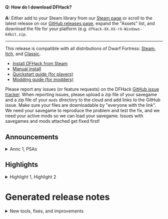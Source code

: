#### Q: How do I download DFHack?
**A:** Either add to your Steam library from our [Steam page](https://store.steampowered.com/app/2346660/DFHack) or scroll to the latest release on our [GitHub releases page](https://github.com/DFHack/dfhack/releases), expand the "Assets" list, and download the file for your platform (e.g. `dfhack-XX.XX-rX-Windows-64bit.zip`.

-------------

This release is compatible with all distributions of Dwarf Fortress: [Steam](https://store.steampowered.com/app/975370/Dwarf_Fortress/), [Itch](https://kitfoxgames.itch.io/dwarf-fortress), and [Classic](https://www.bay12games.com/dwarves/).

- [Install DFHack from Steam](https://store.steampowered.com/app/2346660/DFHack)
- [Manual install](https://docs.dfhack.org/en/stable/docs/Installing.html#installing)
- [Quickstart guide (for players)](https://docs.dfhack.org/en/stable/docs/Quickstart.html#quickstart)
- [Modding guide (for modders)](https://docs.dfhack.org/en/stable/docs/guides/modding-guide.html)

Please report any issues (or feature requests) on the DFHack [GitHub issue tracker](https://github.com/DFHack/dfhack/issues). When reporting issues, please upload a zip file of your savegame and a zip file of your `mods` directory to the cloud and add links to the GitHub issue. Make sure your files are downloadable by "everyone with the link". We need your savegame to reproduce the problem and test the fix, and we need your active mods so we can load your savegame. Issues with savegames and mods attached get fixed first!

Announcements
----------------------------------

<details>
<summary>Annc 1, PSAs</summary>

### Annc 1



### PSAs

As always, remember that, just like the vanilla DF game, DFHack tools can also have bugs. It is a good idea to **save often and keep backups** of the forts that you care about.

Many DFHack tools that worked in previous (pre-Steam) versions of DF have not been updated yet and are marked with the "unavailable" tag in their docs. If you try to run them, they will show a warning and exit immediately. You can run the command again to override the warning (though of course the tools may not work). We make no guarantees of reliability for the tools that are marked as "unavailable".

The in-game interface for running DFHack commands (`gui/launcher`) will not show "unavailable" tools by default. You can still run them if you know their names, or you can turn on dev mode by hitting Ctrl-D while in `gui/launcher` and they will be added to the autocomplete list. Some tools do not compile yet and are not available at all, even when in dev mode.

If you see a tool complaining about the lack of a cursor, know that it's referring to the **keyboard** cursor (which used to be the only real option in Dwarf Fortress). You can enable the keyboard cursor by entering mining mode or selecting the dump/forbid tool and hitting Alt-K (the DFHack keybinding for `toggle-kbd-cursor`. We're working on making DFHack tools more mouse-aware and accessible so this step isn't necessary in the future.

</details>

Highlights
----------------------------------

<details>
<summary>Highlight 1, Highlight 2</summary>

### Highlight 1

Demo screenshot/vidcap

Text

### Highlight 2

Demo screenshot/vidcap

Text

</details>

Generated release notes
====================

<details>
  <summary>New tools, fixes, and improvements</summary>

RELEASE NOTES HERE

</details>
